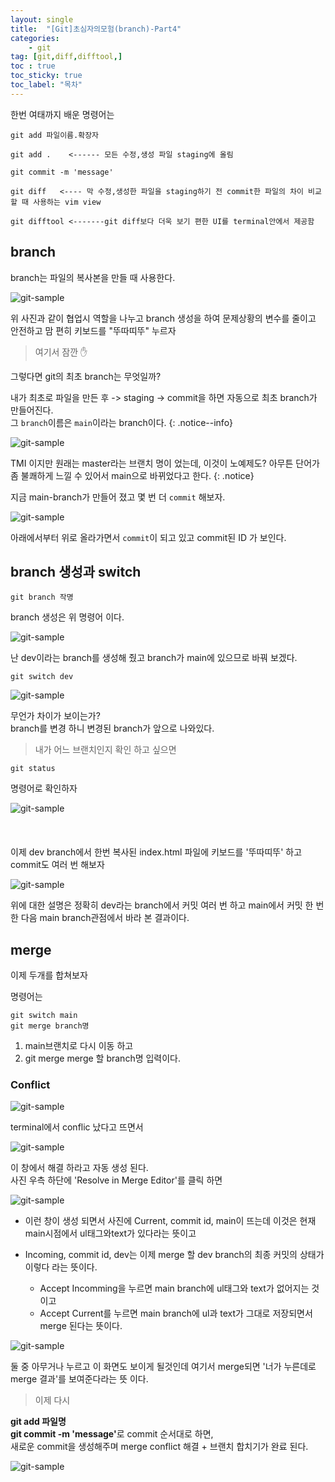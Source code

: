 ```yaml
---
layout: single
title:  "[Git]초심자의모험(branch)-Part4"
categories:
    - git
tag: [git,diff,difftool,]
toc : true
toc_sticky: true
toc_label: "목차"
---
```


한번 여태까지 배운 명령어는

```
git add 파일이름.확장자

git add .    <------ 모든 수정,생성 파일 staging에 올림

git commit -m 'message'

git diff   <---- 막 수정,생성한 파일을 staging하기 전 commit한 파일의 차이 비교 할 때 사용하는 vim view

git difftool <-------git diff보다 더욱 보기 편한 UI를 terminal안에서 제공함
```

## branch

branch는 파일의 복사본을 만들 때 사용한다. 

![git-sample](/assets/images/git/20230714/230714-06.png)

위 사진과 같이 협업시 역할을 나누고 branch 생성을 하여  문제상황의 변수를 줄이고 안전하고 맘 편히 키보드를 "뚜따띠뚜" 누르자

> 여기서 잠깐 :hand:


그렇다면 git의 최초 branch는 무엇일까?

내가 최초로 파일을 만든 후 -> staging -> commit을 하면 자동으로 최초 branch가 만들어진다. <BR> 그 <code>branch</code>이름은 <code>main</code>이라는 branch이다.
{: .notice--info}

![git-sample](/assets/images/git/20230714/230714-07.png)

TMI 이지만 원래는 master라는 브랜치 명이 었는데, 이것이 노예제도? 아무튼 단어가 좀 불쾌하게 느낄 수 있어서 main으로 바뀌었다고 한다.
{: .notice}

지금 main-branch가 만들어 졌고 몇 번 더 <code>commit</code> 해보자.


![git-sample](/assets/images/git/20230714/230714-08.png)

아래에서부터 위로 올라가면서 <code>commit</code>이 되고 있고 commit된 ID 가 보인다.


## branch 생성과 switch


```terminal
git branch 작명
```
branch 생성은 위 명령어 이다.

![git-sample](/assets/images/git/20230714/230714-10.png)

난 dev이라는 branch를 생성해 줬고 branch가 main에 있으므로 바꿔 보겠다.

```terminal
git switch dev
```

![git-sample](/assets/images/git/20230714/230714-09.png)

무언가 차이가 보이는가?
<BR>
branch를 변경 하니 변경된 branch가 앞으로 나와있다.

> 내가 어느 브랜치인지 확인 하고 싶으면

```terminal
git status
```
명령어로 확인하자

![git-sample](/assets/images/git/20230714/230714-11.png)
<BR>
<BR>
<BR>
<BR>
이제 dev branch에서 한번 복사된 index.html 파일에 키보드를 '뚜따띠뚜' 하고 commit도 여러 번 해보자

![git-sample](/assets/images/git/20230714/230714-12.png)

위에 대한 설명은 정확히 dev라는 branch에서 커밋 여러 번 하고  main에서 커밋 한 번한 다음 main branch관점에서 바라 본 결과이다.

## merge

이제 두개를 합쳐보자

명령어는

```terminal
git switch main
git merge branch명
```
1. main브랜치로 다시 이동 하고
2. git merge merge 할 branch명 입력이다.

### Conflict

![git-sample](/assets/images/git/20230714/230714-14.png)

terminal에서 conflic 났다고 뜨면서

![git-sample](/assets/images/git/20230714/230714-16.png)

이 창에서 해결 하라고 자동 생성 된다.
<BR>
사진 우측 하단에 'Resolve in Merge Editor'를 클릭 하면

![git-sample](/assets/images/git/20230714/230714-15.png)

* 이런 창이 생성 되면서 사진에 Current, commit id, main이 뜨는데 이것은 현재 main시점에서 ul태그와text가 있다라는 뜻이고
* Incoming, commit id, dev는 이제 merge 할 dev branch의 최종 커밋의 상태가 이렇다 라는 뜻이다.

    * Accept Incomming을 누르면 main branch에 ul태그와 text가 없어지는 것이고
    * Accept Current를 누르면 main branch에 ul과 text가 그대로 저장되면서 merge 된다는 뜻이다.

![git-sample](/assets/images/git/20230714/230714-17.png)

둘 중 아무거나 누르고 이 화면도 보이게 될것인데 여기서 merge되면 '너가 누른데로 merge 결과'를 보여준다라는 뜻 이다.

> 이제 다시 

<strong>git add 파일명 </strong><BR>
<strong>git commit -m 'message'</strong>로 commit 순서대로 하면,
<BR>
새로운 commit을 생성해주며 merge conflict 해결 + 브랜치 합치기가 완료 된다.

![git-sample](/assets/images/git/20230714/230714-18.png)